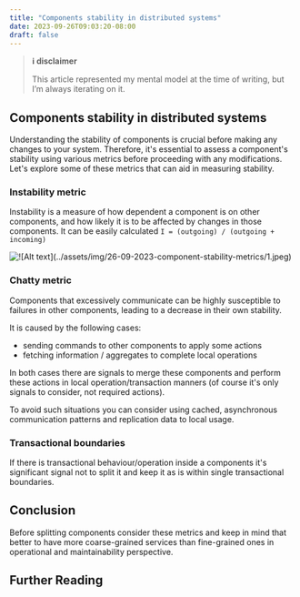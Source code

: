 ```yaml
---
title: "Components stability in distributed systems"
date: 2023-09-26T09:03:20-08:00
draft: false
---
```


> **ℹ️ disclaimer**
>
> This article represented my mental model at the time of writing, but I’m always iterating on it.

## Components stability in distributed systems

Understanding the stability of components is crucial before making any changes to your system. 
Therefore, it's essential to assess a component's stability using various metrics before proceeding with any modifications. 
Let's explore some of these metrics that can aid in measuring stability.

### Instability metric

Instability is a measure of how dependent a component is on other components, and how likely it is to be affected by changes in those components.
It can be easily calculated `I = (outgoing) / (outgoing + incoming)`

![!\[Alt text\](../assets/img/26-09-2023-component-stability-metrics/1.jpeg)](/7/1.jpg)

### Chatty metric

Components that excessively communicate can be highly susceptible to failures in other components, leading to a decrease in their own stability.

It is caused by the following cases:

- sending commands to other components to apply some actions
- fetching information / aggregates to complete local operations

In both cases there are signals to merge these components and perform these actions in local operation/transaction manners (of course it's only signals to consider, not required actions).

To avoid such situations you can consider using cached, asynchronous communication patterns and replication data to local usage. 

### Transactional boundaries

If there is transactional behaviour/operation inside a components it's significant signal not to split it and keep it as is within single transactional boundaries.

## Conclusion

Before splitting components consider these metrics and keep in mind that better to have more coarse-grained services than fine-grained ones in operational and maintainability perspective.

## Further Reading
